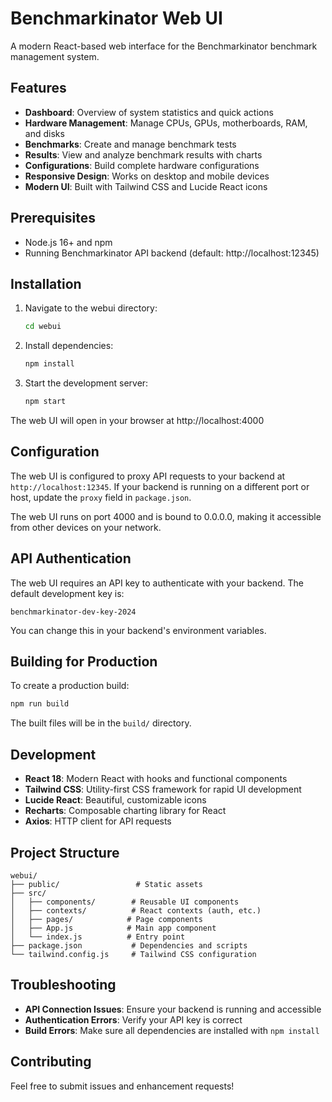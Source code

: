 # Benchmarkinator Web UI

A modern React-based web interface for the Benchmarkinator benchmark management system.

## Features

- **Dashboard**: Overview of system statistics and quick actions
- **Hardware Management**: Manage CPUs, GPUs, motherboards, RAM, and disks
- **Benchmarks**: Create and manage benchmark tests
- **Results**: View and analyze benchmark results with charts
- **Configurations**: Build complete hardware configurations
- **Responsive Design**: Works on desktop and mobile devices
- **Modern UI**: Built with Tailwind CSS and Lucide React icons

## Prerequisites

- Node.js 16+ and npm
- Running Benchmarkinator API backend (default: http://localhost:12345)

## Installation

1. Navigate to the webui directory:
   ```bash
   cd webui
   ```

2. Install dependencies:
   ```bash
   npm install
   ```

3. Start the development server:
   ```bash
   npm start
   ```

The web UI will open in your browser at http://localhost:4000

## Configuration

The web UI is configured to proxy API requests to your backend at `http://localhost:12345`. If your backend is running on a different port or host, update the `proxy` field in `package.json`.

The web UI runs on port 4000 and is bound to 0.0.0.0, making it accessible from other devices on your network.

## API Authentication

The web UI requires an API key to authenticate with your backend. The default development key is:
```
benchmarkinator-dev-key-2024
```

You can change this in your backend's environment variables.

## Building for Production

To create a production build:

```bash
npm run build
```

The built files will be in the `build/` directory.

## Development

- **React 18**: Modern React with hooks and functional components
- **Tailwind CSS**: Utility-first CSS framework for rapid UI development
- **Lucide React**: Beautiful, customizable icons
- **Recharts**: Composable charting library for React
- **Axios**: HTTP client for API requests

## Project Structure

```
webui/
├── public/                 # Static assets
├── src/
│   ├── components/        # Reusable UI components
│   ├── contexts/          # React contexts (auth, etc.)
│   ├── pages/            # Page components
│   ├── App.js            # Main app component
│   └── index.js          # Entry point
├── package.json           # Dependencies and scripts
└── tailwind.config.js     # Tailwind CSS configuration
```

## Troubleshooting

- **API Connection Issues**: Ensure your backend is running and accessible
- **Authentication Errors**: Verify your API key is correct
- **Build Errors**: Make sure all dependencies are installed with `npm install`

## Contributing

Feel free to submit issues and enhancement requests!
